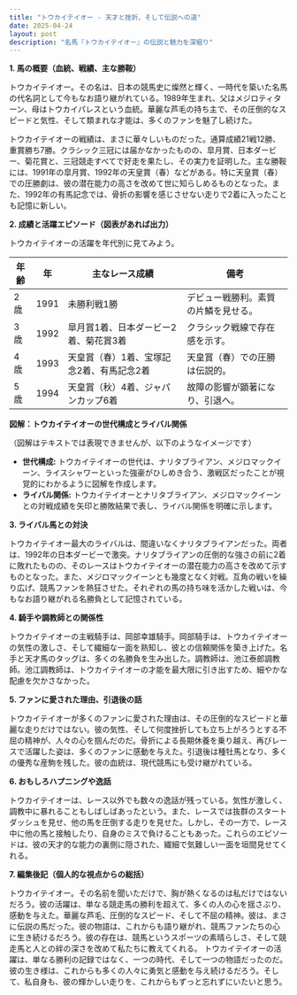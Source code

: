 ```yaml
---
title: "トウカイテイオー - 天才と挫折、そして伝説への道"
date: 2025-04-24
layout: post
description: "名馬『トウカイテイオー』の伝説と魅力を深堀り"
---
```


**1. 馬の概要（血統、戦績、主な勝鞍）**

トウカイテイオー。その名は、日本の競馬史に燦然と輝く、一時代を築いた名馬の代名詞として今もなお語り継がれている。1989年生まれ、父はメジロティターン、母はトウカイパレスという血統。華麗な芦毛の持ち主で、その圧倒的なスピードと気性、そして類まれな才能は、多くのファンを魅了し続けた。

トウカイテイオーの戦績は、まさに華々しいものだった。通算成績21戦12勝、重賞勝ち7勝。クラシック三冠には届かなかったものの、皐月賞、日本ダービー、菊花賞と、三冠競走すべてで好走を果たし、その実力を証明した。主な勝鞍には、1991年の皐月賞、1992年の天皇賞（春）などがある。特に天皇賞（春）での圧勝劇は、彼の潜在能力の高さを改めて世に知らしめるものとなった。また、1992年の有馬記念では、骨折の影響を感じさせない走りで2着に入ったことも記憶に新しい。


**2. 成績と活躍エピソード（図表があれば出力）**

トウカイテイオーの活躍を年代別に見てみよう。

| 年齢 | 年 | 主なレース成績 | 備考 |
|---|---|---|---|
| 2歳 | 1991 |  未勝利戦1勝 |  デビュー戦勝利。素質の片鱗を見せる。 |
| 3歳 | 1992 | 皐月賞1着、日本ダービー2着、菊花賞3着 |  クラシック戦線で存在感を示す。 |
| 4歳 | 1993 | 天皇賞（春）1着、宝塚記念2着、有馬記念2着 |  天皇賞（春）での圧勝は伝説的。 |
| 5歳 | 1994 |  天皇賞（秋）4着、ジャパンカップ6着 |  故障の影響が顕著になり、引退へ。 |


**図解：トウカイテイオーの世代構成とライバル関係**

（図解はテキストでは表現できませんが、以下のようなイメージです）

* **世代構成:**  トウカイテイオーの世代は、ナリタブライアン、メジロマックイーン、ライスシャワーといった強豪がひしめき合う、激戦区だったことが視覚的にわかるように図解を作成します。
* **ライバル関係:**  トウカイテイオーとナリタブライアン、メジロマックイーンとの対戦成績を矢印と勝敗結果で表し、ライバル関係を明確に示します。


**3. ライバル馬との対決**

トウカイテイオー最大のライバルは、間違いなくナリタブライアンだった。両者は、1992年の日本ダービーで激突。ナリタブライアンの圧倒的な強さの前に2着に敗れたものの、そのレースはトウカイテイオーの潜在能力の高さを改めて示すものとなった。また、メジロマックイーンとも幾度となく対戦。互角の戦いを繰り広げ、競馬ファンを熱狂させた。それぞれの馬の持ち味を活かした戦いは、今もなお語り継がれる名勝負として記憶されている。


**4. 騎手や調教師との関係性**

トウカイテイオーの主戦騎手は、岡部幸雄騎手。岡部騎手は、トウカイテイオーの気性の激しさ、そして繊細な一面を熟知し、彼との信頼関係を築き上げた。名手と天才馬のタッグは、多くの名勝負を生み出した。調教師は、池江泰郎調教師。池江調教師は、トウカイテイオーの才能を最大限に引き出すため、細やかな配慮を欠かさなかった。


**5. ファンに愛された理由、引退後の話**

トウカイテイオーが多くのファンに愛された理由は、その圧倒的なスピードと華麗な走りだけではない。彼の気性、そして何度挫折しても立ち上がろうとする不屈の精神が、人々の心を掴んだのだ。骨折による長期休養を乗り越え、再びレースで活躍した姿は、多くのファンに感動を与えた。引退後は種牡馬となり、多くの優秀な産駒を残した。彼の血統は、現代競馬にも受け継がれている。


**6. おもしろハプニングや逸話**

トウカイテイオーは、レース以外でも数々の逸話が残っている。気性が激しく、調教中に暴れることもしばしばあったという。また、レースでは抜群のスタートダッシュを見せ、他の馬を圧倒する走りを見せた。しかし、その一方で、レース中に他の馬と接触したり、自身のミスで負けることもあった。これらのエピソードは、彼の天才的な能力の裏側に隠された、繊細で気難しい一面を垣間見せてくれる。


**7. 編集後記（個人的な視点からの総括）**

トウカイテイオー。その名前を聞いただけで、胸が熱くなるのは私だけではないだろう。彼の活躍は、単なる競走馬の勝利を超えて、多くの人の心を揺さぶり、感動を与えた。華麗な芦毛、圧倒的なスピード、そして不屈の精神。彼は、まさに伝説の馬だった。彼の物語は、これからも語り継がれ、競馬ファンたちの心に生き続けるだろう。彼の存在は、競馬というスポーツの素晴らしさ、そして競走馬と人との絆の深さを改めて私たちに教えてくれる。  トウカイテイオーの活躍は、単なる勝利の記録ではなく、一つの時代、そして一つの物語だったのだ。  彼の生き様は、これからも多くの人々に勇気と感動を与え続けるだろう。そして、私自身も、彼の輝かしい走りを、これからもずっと忘れずにいたいと思う。
